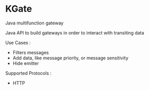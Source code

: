 # KGate
Java multifunction gateway

Java API to build gateways in order to interact with transiting data

Use Cases :
  
  - Filters messages
  - Add data, like message priority, or message sensitivity
  - Hide emitter
  
Supported Protocols :

  - HTTP

